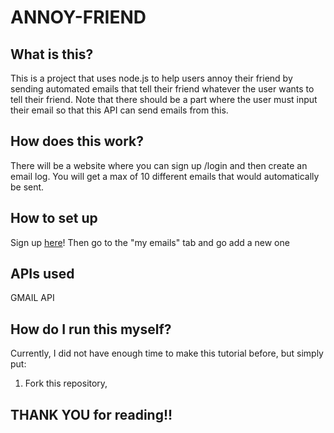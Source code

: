 # ANNOY-FRIEND

## What is this?
This is a project that uses node.js to help users annoy their friend by sending automated emails that tell their friend whatever the user wants to tell their friend. Note that there should be a part where the user must input their email so that this API can send emails from this. 
## How does this work?
There will be a website where you can sign up /login and then create an email log. You will get a max of 10 different emails that would automatically be sent. 
## How to set up
Sign up [here](https://annoy-friend.onrender.com/)! Then go to the "my emails" tab and go add a new one
## APIs used
GMAIL API

## How do I run this myself?
Currently, I did not have enough time to make this tutorial before, but simply put:
1. Fork this repository, 
## THANK YOU for reading!!
